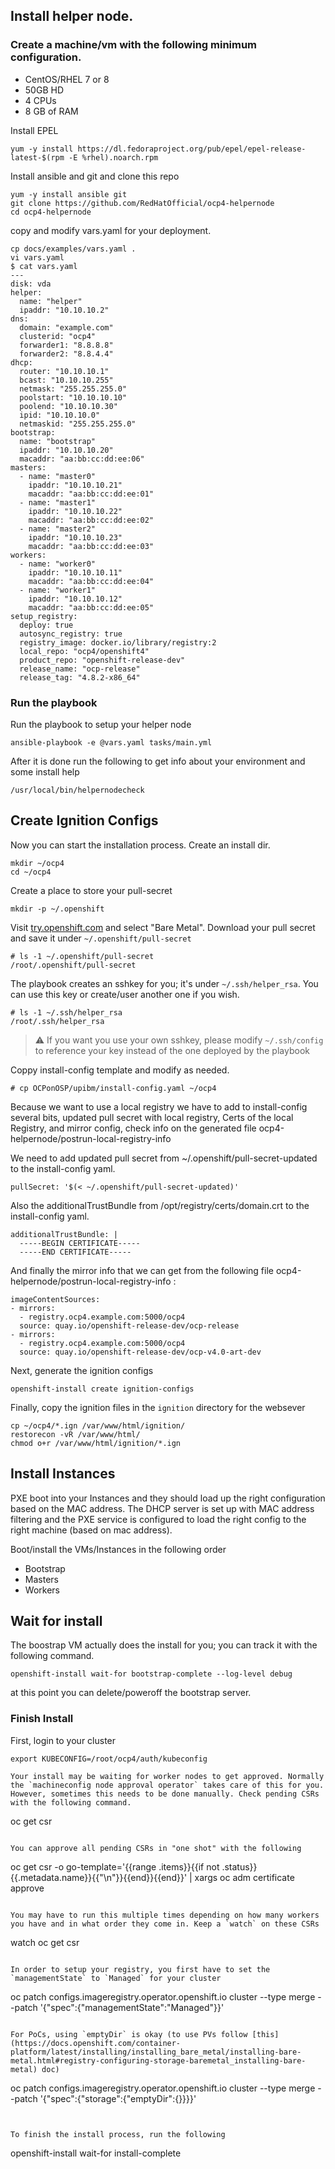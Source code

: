 ## Install helper node.

### Create a machine/vm with the following minimum configuration.


* CentOS/RHEL 7 or 8
* 50GB HD
* 4 CPUs
* 8 GB of RAM


Install EPEL

```
yum -y install https://dl.fedoraproject.org/pub/epel/epel-release-latest-$(rpm -E %rhel).noarch.rpm
```

Install ansible and git and clone this repo

```
yum -y install ansible git
git clone https://github.com/RedHatOfficial/ocp4-helpernode
cd ocp4-helpernode
```

copy and modify vars.yaml for your deployment.

```
cp docs/examples/vars.yaml .
vi vars.yaml
$ cat vars.yaml
---
disk: vda
helper:
  name: "helper"
  ipaddr: "10.10.10.2"
dns:
  domain: "example.com"
  clusterid: "ocp4"
  forwarder1: "8.8.8.8"
  forwarder2: "8.8.4.4"
dhcp:
  router: "10.10.10.1"
  bcast: "10.10.10.255"
  netmask: "255.255.255.0"
  poolstart: "10.10.10.10"
  poolend: "10.10.10.30"
  ipid: "10.10.10.0"
  netmaskid: "255.255.255.0"
bootstrap:
  name: "bootstrap"
  ipaddr: "10.10.10.20"
  macaddr: "aa:bb:cc:dd:ee:06"
masters:
  - name: "master0"
    ipaddr: "10.10.10.21"
    macaddr: "aa:bb:cc:dd:ee:01"
  - name: "master1"
    ipaddr: "10.10.10.22"
    macaddr: "aa:bb:cc:dd:ee:02"
  - name: "master2"
    ipaddr: "10.10.10.23"
    macaddr: "aa:bb:cc:dd:ee:03"
workers:
  - name: "worker0"
    ipaddr: "10.10.10.11"
    macaddr: "aa:bb:cc:dd:ee:04"
  - name: "worker1"
    ipaddr: "10.10.10.12"
    macaddr: "aa:bb:cc:dd:ee:05"
setup_registry:
  deploy: true
  autosync_registry: true
  registry_image: docker.io/library/registry:2
  local_repo: "ocp4/openshift4"
  product_repo: "openshift-release-dev"
  release_name: "ocp-release"
  release_tag: "4.8.2-x86_64"
```

### Run the playbook

Run the playbook to setup your helper node

```
ansible-playbook -e @vars.yaml tasks/main.yml
```

After it is done run the following to get info about your environment and some install help

```
/usr/local/bin/helpernodecheck

````



## Create Ignition Configs

Now you can start the installation process. Create an install dir.

```
mkdir ~/ocp4
cd ~/ocp4
```

Create a place to store your pull-secret

```
mkdir -p ~/.openshift
```

Visit [try.openshift.com](https://cloud.redhat.com/openshift/install) and select "Bare Metal". Download your pull secret and save it under `~/.openshift/pull-secret`

```shell
# ls -1 ~/.openshift/pull-secret
/root/.openshift/pull-secret
```

The playbook creates an sshkey for you; it's under `~/.ssh/helper_rsa`. You can use this key or create/user another one if you wish.

```shell
# ls -1 ~/.ssh/helper_rsa
/root/.ssh/helper_rsa
```

> :warning: If you want you use your own sshkey, please modify `~/.ssh/config` to reference your key instead of the one deployed by the playbook

Coppy install-config template and modify as needed.

```
# cp OCPonOSP/upibm/install-config.yaml ~/ocp4
```

Because we want to use a local registry we have to add to install-config several bits, updated pull secret with local registry, Certs of the local Registry, and mirror config, check info on the generated file ocp4-helpernode/postrun-local-registry-info

We need to add updated pull secret from  ~/.openshift/pull-secret-updated to the install-config yaml.
```
pullSecret: '$(< ~/.openshift/pull-secret-updated)'
```

Also the additionalTrustBundle from /opt/registry/certs/domain.crt to the install-config yaml.

```
additionalTrustBundle: |
  -----BEGIN CERTIFICATE-----
  -----END CERTIFICATE-----
````

And finally the mirror info that we can get from the following file ocp4-helpernode/postrun-local-registry-info :

```
imageContentSources:
- mirrors:
  - registry.ocp4.example.com:5000/ocp4
  source: quay.io/openshift-release-dev/ocp-release
- mirrors:
  - registry.ocp4.example.com:5000/ocp4
  source: quay.io/openshift-release-dev/ocp-v4.0-art-dev
```

Next, generate the ignition configs

```
openshift-install create ignition-configs
```

Finally, copy the ignition files in the `ignition` directory for the websever

```
cp ~/ocp4/*.ign /var/www/html/ignition/
restorecon -vR /var/www/html/
chmod o+r /var/www/html/ignition/*.ign
```

## Install Instances

PXE boot into your Instances and they should load up the right configuration based on the MAC address. The DHCP server is set up with MAC address filtering and the PXE service is configured to load the right config to the right machine (based on mac address).

Boot/install the VMs/Instances in the following order

* Bootstrap
* Masters
* Workers

## Wait for install

The boostrap VM actually does the install for you; you can track it with the following command.

```
openshift-install wait-for bootstrap-complete --log-level debug
```

at this point you can delete/poweroff the bootstrap server.


### Finish Install

First, login to your cluster

```
export KUBECONFIG=/root/ocp4/auth/kubeconfig

Your install may be waiting for worker nodes to get approved. Normally the `machineconfig node approval operator` takes care of this for you. However, sometimes this needs to be done manually. Check pending CSRs with the following command.

```
oc get csr
```

You can approve all pending CSRs in "one shot" with the following

```
oc get csr -o go-template='{{range .items}}{{if not .status}}{{.metadata.name}}{{"\n"}}{{end}}{{end}}' | xargs oc adm certificate approve
```

You may have to run this multiple times depending on how many workers you have and in what order they come in. Keep a `watch` on these CSRs

```
watch oc get csr
```

In order to setup your registry, you first have to set the `managementState` to `Managed` for your cluster

```
oc patch configs.imageregistry.operator.openshift.io cluster --type merge --patch '{"spec":{"managementState":"Managed"}}'
```

For PoCs, using `emptyDir` is okay (to use PVs follow [this](https://docs.openshift.com/container-platform/latest/installing/installing_bare_metal/installing-bare-metal.html#registry-configuring-storage-baremetal_installing-bare-metal) doc)

```
oc patch configs.imageregistry.operator.openshift.io cluster --type merge --patch '{"spec":{"storage":{"emptyDir":{}}}}'
```


To finish the install process, run the following

```
openshift-install wait-for install-complete
```




